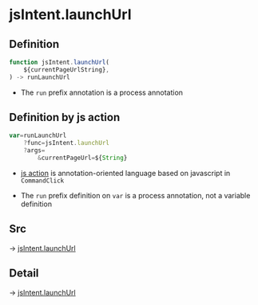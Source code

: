 # jsIntent.launchUrl

## Definition

```js.js
function jsIntent.launchUrl(
	${currentPageUrlString},
) -> runLaunchUrl
```

- The `run` prefix annotation is a process annotation
## Definition by js action

```js.js
var=runLaunchUrl
	?func=jsIntent.launchUrl
	?args=
		&currentPageUrl=${String}
```

- [js action](#) is annotation-oriented language based on javascript in `CommandClick`

- The `run` prefix definition on `var` is a process annotation, not a variable definition

## Src

-> [jsIntent.launchUrl](https://github.com/puutaro/CommandClick/blob/master/app/src/main/java/com/puutaro/commandclick/fragment_lib/terminal_fragment/js_interface/JsIntent.kt#L73)

## Detail

-> [jsIntent.launchUrl](https://github.com/puutaro/CommandClick/blob/master/md/developer/js_interface/details/JsIntent/launchUrl.md)

